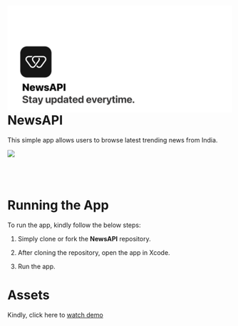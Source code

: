 
<img align="left" src="https://github.com/pushpsenairekar2911/NewsAPI/blob/main/Assets/Screenshots/1.png">

<br></br><br></br>

# NewsAPI

This simple app allows users to browse latest trending news from India. 


<img align="left" src="https://github.com/pushpsenairekar2911/NewsAPI/blob/main/Assets/Screenshots/2.png">

<br></br><br></br>

# Running the App


To run the app, kindly follow the below steps: 

1. Simply clone or fork the **NewsAPI** repository. 

2. After cloning the repository, open the app in Xcode. 

3. Run the app. 



# Assets

Kindly, click here to [watch demo](https://github.com/pushpsenairekar2911/NewsAPI/blob/main/Assets/Video/walrus-demo.mov)


